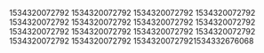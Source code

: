 1534320072792
1534320072792
1534320072792
1534320072792
1534320072792
1534320072792
1534320072792
1534320072792
1534320072792
1534320072792
1534320072792
1534320072792
1534320072792
1534320072792
15343200727921534332676068